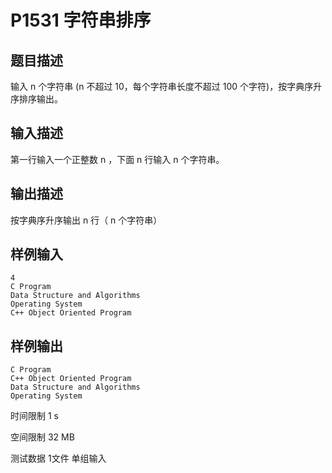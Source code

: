 # P1531 字符串排序

## 题目描述
输入 n 个字符串 (n 不超过 10，每个字符串长度不超过 100 个字符)，按字典序升序排序输出。

## 输入描述
第一行输入一个正整数 n ，下面 n 行输入 n 个字符串。

## 输出描述
按字典序升序输出 n 行（ n 个字符串）

## 样例输入

```
4
C Program
Data Structure and Algorithms
Operating System
C++ Object Oriented Program
```

## 样例输出

```
C Program
C++ Object Oriented Program
Data Structure and Algorithms
Operating System
```

时间限制  1 s

空间限制  32 MB

测试数据  1文件 单组输入
